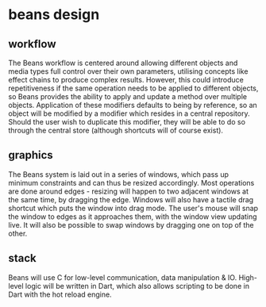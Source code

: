 # beans design

## workflow
The Beans workflow is centered around allowing different objects and media types full control over their own parameters, utilising concepts like effect chains to produce complex results. However, this could introduce repetitiveness if the same operation needs to be applied to different objects, so Beans provides the ability to apply and update a method over multiple objects. Application of these modifiers defaults to being by reference, so an object will be modified by a modifier which resides in a central repository. Should the user wish to duplicate this modifier, they will be able to do so through the central store (although shortcuts will of course exist).
## graphics
The Beans system is laid out in a series of windows, which pass up minimum constraints and can thus be resized accordingly. Most operations are done around edges - resizing will happen to two adjacent windows at the same time, by dragging the edge. Windows will also have a tactile drag shortcut which puts the window into drag mode. The user's mouse will snap the window to edges as it approaches them, with the window view updating live. It will also be possible to swap windows by dragging one on top of the other.
## stack
Beans will use C for low-level communication, data manipulation & IO. High-level logic will be written in Dart, which also allows scripting to be done in Dart with the hot reload engine.